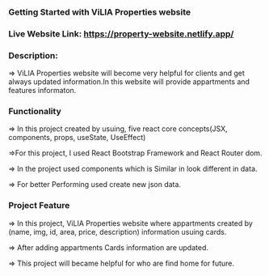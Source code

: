### Getting Started with ViLIA Properties website

### Live Website Link: https://property-website.netlify.app/

### Description:

=> ViLIA Properties website will become very helpful for clients and get always updated information.In this website will provide appartments and features informaton.

### Functionality
=> In this project created by usuing, five react core concepts(JSX, components, props, useState, UseEffect)

=>For this project, I used React Bootstrap Framework and React Router dom.

=> In the project used components which is Similar in look different in data.

=> For better Performing used  create new json data.


### Project Feature
=> In this project, ViLIA Properties website where appartments created by (name, img, id, area, price,  description) information usuing cards.

=> After adding appartments Cards information are updated.

=> This project will became helpful for who are find home for future.

